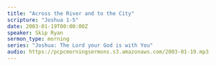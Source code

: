```yaml
---
title: "Across the River and to the City"
scripture: "Joshua 1-5"
date: 2003-01-19T00:00:00Z
speaker: Skip Ryan
sermon_type: morning
series: "Joshua: The Lord your God is with You"
audio: https://pcpcmorningsermons.s3.amazonaws.com/2003-01-19.mp3 
---
```



